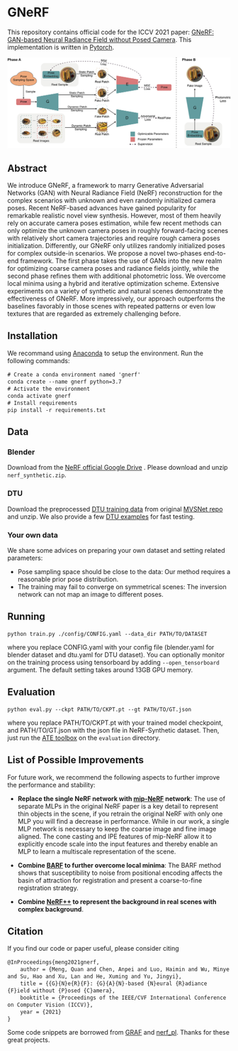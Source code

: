 # GNeRF

This repository contains official code for the ICCV 2021 paper:
[GNeRF: GAN-based Neural Radiance Field without Posed Camera](https://arxiv.org/abs/2103.15606). This implementation is
written in [Pytorch](https://pytorch.org/).

![architecture](./images/architecture.png)

## Abstract

We introduce GNeRF, a framework to marry Generative Adversarial Networks (GAN) with Neural Radiance Field (NeRF) 
reconstruction for the complex scenarios with unknown and even randomly initialized camera poses. Recent NeRF-based
advances have gained popularity for remarkable realistic novel view synthesis. However, most of them heavily rely on
accurate camera poses estimation, while few recent methods can only optimize the unknown camera poses in roughly
forward-facing scenes with relatively short camera trajectories and require rough camera poses initialization.
Differently, our GNeRF only utilizes randomly initialized poses for complex outside-in scenarios. We propose a novel
two-phases end-to-end framework. The first phase takes the use of GANs into the new realm for optimizing coarse camera
poses and radiance fields jointly, while the second phase refines them with additional photometric loss. We overcome
local minima using a hybrid and iterative optimization scheme. Extensive experiments on a variety of synthetic and
natural scenes demonstrate the effectiveness of GNeRF. More impressively, our approach outperforms the baselines
favorably in those scenes with repeated patterns or even low textures that are regarded as extremely challenging before.

## Installation

We recommand using [Anaconda](https://www.anaconda.com/) to setup the environment. Run the following commands:

```
# Create a conda environment named 'gnerf'
conda create --name gnerf python=3.7
# Activate the environment
conda activate gnerf
# Install requirements
pip install -r requirements.txt
```

## Data

### Blender

Download from the [NeRF official Google Drive](https://drive.google.com/drive/folders/128yBriW1IG_3NJ5Rp7APSTZsJqdJdfc1)
. Please download and unzip `nerf_synthetic.zip`.

### DTU

Download the preprocessed [DTU training data](https://drive.google.com/file/d/1eDjh-_bxKKnEuz5h-HXS7EDJn59clx6V/view)
from original [MVSNet repo](https://github.com/YoYo000/MVSNet) and unzip. We also provide a few
[DTU examples](https://drive.google.com/file/d/1vh80KO-EvrUrXuBxzgKJf5Z5hPfPl4Bl/view?usp=sharing) for fast testing.

### Your own data

We share some advices on preparing your own dataset and setting related parameters:

- Pose sampling space should be close to the data: Our method requires a reasonable prior pose distribution.
- The training may fail to converge on symmetrical scenes: The inversion network can not map an image to different poses.

## Running

```
python train.py ./config/CONFIG.yaml --data_dir PATH/TO/DATASET
```

where you replace CONFIG.yaml with your config file (blender.yaml for blender dataset and dtu.yaml for DTU dataset). You
can optionally monitor on the training process using tensorboard by adding `--open_tensorboard` argument. The default
setting takes around 13GB GPU memory.

## Evaluation

```
python eval.py --ckpt PATH/TO/CKPT.pt --gt PATH/TO/GT.json 
```

where you replace PATH/TO/CKPT.pt with your trained model checkpoint, and PATH/TO/GT.json with the json file in NeRF-Synthetic
dataset. Then, just run the  [ATE toolbox]() on the `evaluation` directory.

## List of Possible Improvements

For future work, we recommend the following aspects to further improve the performance and stability:

- **Replace the single NeRF network with [mip-NeRF](https://jonbarron.info/mipnerf/) network**: The use of separate MLPs
  in the original NeRF paper is a key detail to represent thin objects in the scene, if you retrain the original NeRF
  with only one MLP you will find a decrease in performance. While in our work, a single MLP network is necessary to
  keep the coarse image and fine image aligned. The cone casting and IPE features of mip-NeRF allow it to explicitly
  encode scale into the input features and thereby enable an MLP to learn a multiscale representation of the scene.

- **Combine [BARF](https://arxiv.org/abs/2104.06405) to further overcome local minima**: The BARF method shows that
  susceptibility to noise from positional encoding affects the basin of attraction for registration and present a
  coarse-to-fine registration strategy.

- **Combine [NeRF++](https://arxiv.org/abs/2010.07492) to represent the background in real scenes with complex
  background**.

## Citation

If you find our code or paper useful, please consider citing

    @InProceedings{meng2021gnerf,
        author = {Meng, Quan and Chen, Anpei and Luo, Haimin and Wu, Minye and Su, Hao and Xu, Lan and He, Xuming and Yu, Jingyi},
        title = {{G}{N}e{R}{F}: {G}{A}{N}-based {N}eural {R}adiance {F}ield without {P}osed {C}amera},
        booktitle = {Proceedings of the IEEE/CVF International Conference on Computer Vision (ICCV)},
        year = {2021}
    }

Some code snippets are borrowed from [GRAF](https://github.com/autonomousvision/graf)
and [nerf_pl](https://github.com/kwea123/nerf_pl.git). Thanks for these great projects.